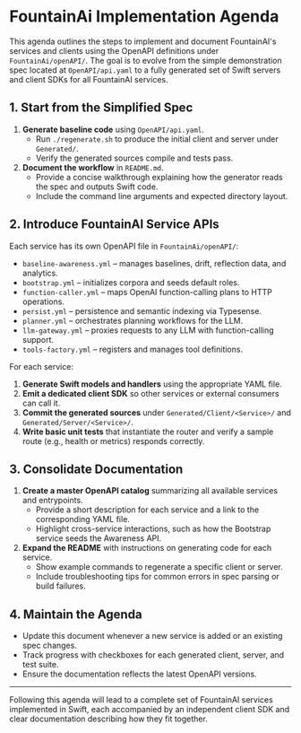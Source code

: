 # FountainAi Implementation Agenda

This agenda outlines the steps to implement and document FountainAI's services and clients using the OpenAPI definitions under `FountainAi/openAPI/`. The goal is to evolve from the simple demonstration spec located at `OpenAPI/api.yaml` to a fully generated set of Swift servers and client SDKs for all FountainAI services.

## 1. Start from the Simplified Spec

1. **Generate baseline code** using `OpenAPI/api.yaml`.
   - Run `./regenerate.sh` to produce the initial client and server under `Generated/`.
   - Verify the generated sources compile and tests pass.
2. **Document the workflow** in `README.md`.
   - Provide a concise walkthrough explaining how the generator reads the spec and outputs Swift code.
   - Include the command line arguments and expected directory layout.

## 2. Introduce FountainAI Service APIs

Each service has its own OpenAPI file in `FountainAi/openAPI/`:

- `baseline-awareness.yml` – manages baselines, drift, reflection data, and analytics.
- `bootstrap.yml` – initializes corpora and seeds default roles.
- `function-caller.yml` – maps OpenAI function-calling plans to HTTP operations.
- `persist.yml` – persistence and semantic indexing via Typesense.
- `planner.yml` – orchestrates planning workflows for the LLM.
- `llm-gateway.yml` – proxies requests to any LLM with function-calling support.
- `tools-factory.yml` – registers and manages tool definitions.

For each service:

1. **Generate Swift models and handlers** using the appropriate YAML file.
2. **Emit a dedicated client SDK** so other services or external consumers can call it.
3. **Commit the generated sources** under `Generated/Client/<Service>/` and `Generated/Server/<Service>/`.
4. **Write basic unit tests** that instantiate the router and verify a sample route (e.g., health or metrics) responds correctly.

## 3. Consolidate Documentation

1. **Create a master OpenAPI catalog** summarizing all available services and entrypoints.
   - Provide a short description for each service and a link to the corresponding YAML file.
   - Highlight cross-service interactions, such as how the Bootstrap service seeds the Awareness API.
2. **Expand the README** with instructions on generating code for each service.
   - Show example commands to regenerate a specific client or server.
   - Include troubleshooting tips for common errors in spec parsing or build failures.

## 4. Maintain the Agenda

- Update this document whenever a new service is added or an existing spec changes.
- Track progress with checkboxes for each generated client, server, and test suite.
- Ensure the documentation reflects the latest OpenAPI versions.

---

Following this agenda will lead to a complete set of FountainAI services implemented in Swift, each accompanied by an independent client SDK and clear documentation describing how they fit together.
